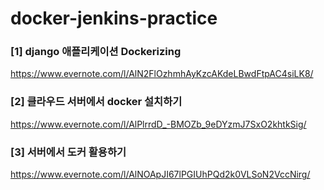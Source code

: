 # docker-jenkins-practice

### [1] django 애플리케이션 Dockerizing
https://www.evernote.com/l/AlN2FlOzhmhAyKzcAKdeLBwdFtpAC4siLK8/


### [2] 클라우드 서버에서 docker 설치하기
https://www.evernote.com/l/AlPlrrdD_-BMOZb_9eDYzmJ7SxO2khtkSig/


### [3] 서버에서 도커 활용하기
https://www.evernote.com/l/AlNOApJI67lPGIUhPQd2k0VLSoN2VccNirg/